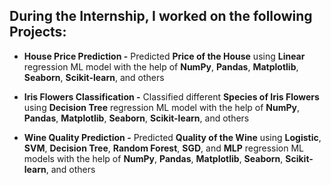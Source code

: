 ## During the Internship, I worked on the following Projects: 

- **House Price Prediction -** Predicted **Price of the House** using **Linear** regression ML model with the help of **NumPy**, **Pandas**, **Matplotlib**, **Seaborn**, **Scikit-learn**, and others

- **Iris Flowers Classification -** Classified different **Species of Iris Flowers** using **Decision Tree** regression ML model with the help of **NumPy**, **Pandas**, **Matplotlib**, **Seaborn**, **Scikit-learn**, and others

- **Wine Quality Prediction -** Predicted **Quality of the Wine** using **Logistic**, **SVM**, **Decision Tree**, **Random Forest**, **SGD**, and **MLP** regression ML models with the help of **NumPy**, **Pandas**, **Matplotlib**, **Seaborn**, **Scikit-learn**, and others
